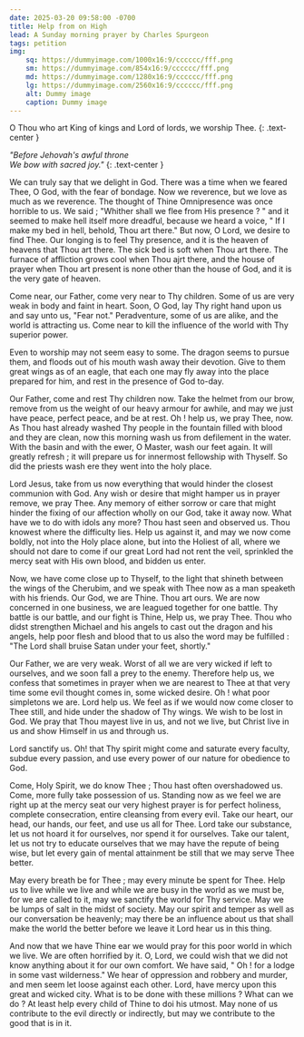 ```yaml
---
date: 2025-03-20 09:58:00 -0700
title: Help from on High
lead: A Sunday morning prayer by Charles Spurgeon
tags: petition
img:
    sq: https://dummyimage.com/1000x16:9/cccccc/fff.png
    sm: https://dummyimage.com/854x16:9/cccccc/fff.png
    md: https://dummyimage.com/1280x16:9/cccccc/fff.png
    lg: https://dummyimage.com/2560x16:9/cccccc/fff.png
    alt: Dummy image
    caption: Dummy image
---
```

O Thou who art King of kings and Lord of lords, we worship Thee.
{: .text-center }

*"Before  Jehovah's  awful  throne*  
*We bow with sacred joy."*
{: .text-center }

We can truly say that we delight in God. There was a time when we feared Thee, O God, with the fear of bondage. Now we reverence, but we love as much as we reverence. The thought of Thine Omnipresence was once horrible to us. We said ; "Whither shall we flee from His presence ? " and it seemed to make hell itself more dreadful, because we heard a voice, " If I make my bed in hell, behold, Thou art there." But now, O Lord, we desire to find Thee. Our longing is to feel Thy presence, and it is the heaven of heavens that Thou art there. The sick bed is soft when Thou art there. The furnace of affliction grows cool when Thou ajrt there, and the house of prayer when Thou art present is none other than the house of God, and it is 
the very gate of heaven. 

Come near, our Father, come very near to Thy children. Some of us are very weak in body and faint in heart. Soon, O God, lay Thy right hand upon us and say unto us, "Fear not." Peradventure, some of us are alike, and the world is attracting us. Come near to kill the influence of the world with Thy superior power. 

Even to worship may not seem easy to some. The dragon seems to pursue them, and floods out of his mouth wash away their devotion. Give to them great wings as of an eagle, that each one may fly away into the place prepared for him, and rest 
in the presence of God to-day. 

Our Father, come and rest Thy children now. Take the helmet from our brow, remove from us the weight of our heavy armour for awhile, and may we just have peace, perfect peace, and be at rest. Oh ! help us, we pray Thee, now. As Thou hast already washed Thy people in the fountain filled with blood and they are clean, now this morning wash us from defilement in the water. With the basin and with the ewer, O Master, wash our 
feet again. It will greatly refresh ; it will prepare 
us for innermost fellowship with Thyself. So did 
the priests wash ere they went into the holy 
place. 

Lord Jesus, take from us now everything that would hinder the closest communion with God. Any wish or desire that might hamper us in prayer remove, we pray Thee. Any memory of either sorrow or care that might hinder the fixing of our affection wholly on our God, take it away now. What have we to do with idols any more? Thou hast seen and observed us. Thou knowest where the difficulty lies. Help us against it, and may we now come boldly, not into the Holy place alone, but into the Holiest of all, where we should not dare to come if our great Lord had not rent the veil, sprinkled the mercy seat with His own blood, and bidden us enter. 

Now, we have come close up to Thyself, to the light that shineth between the wings of the Cherubim, and we speak with Thee now as a man speaketh with his friends. Our God, we are Thine. Thou art ours. We are now concerned in one business, we are leagued together for one battle. Thy battle is our battle, and our fight is Thine, Help us, we pray Thee. Thou who didst strengthen Michael and his angels to cast out the dragon and  his angels, help poor flesh and blood that to us also the word may be fulfilled : "The Lord shall bruise Satan under your feet, shortly." 

Our Father, we are very weak. Worst of all we are very wicked if left to ourselves, and we soon fall a prey to the enemy. Therefore help us, we confess that sometimes in prayer when we are nearest to Thee at that very time some evil thought comes in, some wicked desire. Oh ! what poor simpletons we are. Lord help us. We feel as if we would now come closer to Thee still, and hide under the shadow of Thy wings. We wish to be lost in God. We pray that Thou mayest live in us, and not we live, but Christ live in us and show Himself in us and through us. 

Lord sanctify us. Oh! that Thy spirit might come and saturate every faculty, subdue every passion, and use every power of our nature for obedience to God. 

Come, Holy Spirit, we do know Thee ; Thou hast often overshadowed us. Come, more fully take possession of us. Standing now as we feel we are right up at the mercy seat our very highest prayer is for perfect holiness, complete consecration, entire cleansing from every evil. Take our heart, our head, our hands, our feet, and use us all for Thee. Lord take our substance, let us not hoard it for ourselves, nor spend it for ourselves. Take our talent, let us not try to educate ourselves that we may have the repute of being wise, but let every gain of mental attainment be still that we may  serve Thee better. 

May every breath be for Thee ; may every minute be spent for Thee. Help us to live while we live and while we are busy in the world as we must be, for we are called to it, may we sanctify the world for Thy service. May we be lumps of salt 
in the midst of society. May our spirit and temper as well as our conversation be heavenly; may there be an influence about us that shall make the world the better before we leave it Lord hear us in this thing. 

And now that we have Thine ear we would pray 
for this poor world in which we live. We 
are often horrified by it. O, Lord, we could 
wish that we did not know anything about it 
for our own comfort. We have said, " Oh ! for a 
lodge in some vast wilderness." We hear of 
oppression and robbery and murder, and men 
seem let loose against each other. Lord, have 
mercy upon this great and wicked city. What is 
to be done with these millions ? What can we do ? 
At least help every child of Thine to doi his 
utmost. May none of us contribute to the evil 
directly or indirectly, but may we contribute to the 
good that is in it. 
